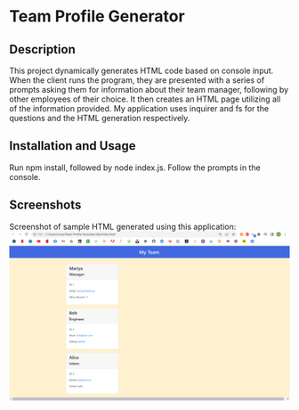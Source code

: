 # Team Profile Generator

## Description

This project dynamically generates HTML code based on console input. When the client runs the program, they are presented with a series of prompts asking them for information about their team manager, following by other employees of their choice. It then creates an HTML page utilizing all of the information provided. My application uses inquirer and fs for the questions and the HTML generation respectively. 

## Installation and Usage

Run npm install, followed by node index.js. Follow the prompts in the console. 

## Screenshots

Screenshot of sample HTML generated using this application:
![generateHTML](images/teamprofilegen.png)
